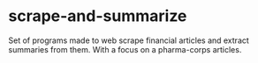# scrape-and-summarize
Set of programs made to web scrape financial articles and extract summaries from them. With a focus on a pharma-corps articles.
